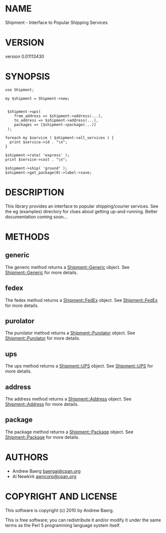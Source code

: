 # NAME

Shipment - Interface to Popular Shipping Services

# VERSION

version 0.01113430

# SYNOPSIS

    use Shipment;

    my $shipment = Shipment->new;
       

     $shipment->ups(
        from_address => $shipment->address(...),
        to_address => $shipment->address(...),
        packages => [$shipment->package(...)]
     );

    foreach my $service ( $shipment->all_services ) {
      print $service->id . "\n";
    }

    $shipment->rate( 'express' );
    print $service->cost . "\n";

    $shipment->ship( 'ground' );
    $shipment->get_package(0)->label->save;

# DESCRIPTION

This library provides an interface to popular shipping/courier services. See the
eg (examples) directory for clues about getting up-and-running. Better
documentation coming soon...

# METHODS

## generic

The generic method returns a [Shipment::Generic](http://search.cpan.org/perldoc?Shipment::Generic) object. See [Shipment::Generic](http://search.cpan.org/perldoc?Shipment::Generic) for
more details.

## fedex

The fedex method returns a [Shipment::FedEx](http://search.cpan.org/perldoc?Shipment::FedEx) object. See [Shipment::FedEx](http://search.cpan.org/perldoc?Shipment::FedEx) for
more details.

## purolator

The purolator method returns a [Shipment::Purolator](http://search.cpan.org/perldoc?Shipment::Purolator) object. See
[Shipment::Purolator](http://search.cpan.org/perldoc?Shipment::Purolator) for more details.

## ups

The ups method returns a [Shipment::UPS](http://search.cpan.org/perldoc?Shipment::UPS) object. See [Shipment::UPS](http://search.cpan.org/perldoc?Shipment::UPS) for
more details.

## address

The address method returns a [Shipment::Address](http://search.cpan.org/perldoc?Shipment::Address) object.
See [Shipment::Address](http://search.cpan.org/perldoc?Shipment::Address) for more details.

## package

The package method returns a [Shipment::Package](http://search.cpan.org/perldoc?Shipment::Package) object.
See [Shipment::Package](http://search.cpan.org/perldoc?Shipment::Package) for more details.

# AUTHORS

- Andrew Baerg <baergaj@cpan.org>
- Al Newkirk <awncorp@cpan.org>

# COPYRIGHT AND LICENSE

This software is copyright (c) 2010 by Andrew Baerg.

This is free software; you can redistribute it and/or modify it under
the same terms as the Perl 5 programming language system itself.